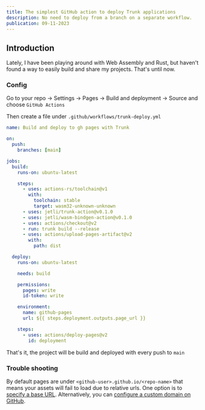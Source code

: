 ```yaml
---
title: The simplest GitHub action to deploy Trunk applications
description: No need to deploy from a branch on a separate workflow.
publication: 09-11-2023
---
```

## Introduction

Lately, I have been playing around with Web Assembly and Rust, but haven't found a way to easily build and share my projects. That's until now.

### Config

Go to your repo &rightarrow; Settings &rightarrow; Pages &rightarrow; Build and deployment &rightarrow; Source and choose `GitHub Actions`

Then create a file under `.github/workflows/trunk-deploy.yml`

```yaml
name: Build and deploy to gh pages with Trunk

on:
  push:
    branches: [main]

jobs:
  build:
    runs-on: ubuntu-latest

    steps:
      - uses: actions-rs/toolchain@v1
        with:
          toolchain: stable
          target: wasm32-unknown-unknown
      - uses: jetli/trunk-action@v0.1.0
      - uses: jetli/wasm-bindgen-action@v0.1.0
      - uses: actions/checkout@v2
      - run: trunk build --release
      - uses: actions/upload-pages-artifact@v2
        with:
          path: dist

  deploy:
    runs-on: ubuntu-latest

    needs: build

    permissions:
      pages: write
      id-token: write

    environment:
      name: github-pages
      url: ${{ steps.deployment.outputs.page_url }}

    steps:
      - uses: actions/deploy-pages@v2
        id: deployment
```

That's it, the project will be build and deployed with every push to `main`

### Trouble shooting

By default pages are under `<github-user>.github.io/<repo-name>` that means your assets will fail to load due to relative urls. One option is to [specify a base URL](https://vitejs.dev/config/shared-options.html#base). Alternatively, you can [configure a custom domain on GitHub](https://docs.github.com/articles/using-a-custom-domain-with-github-pages/).
